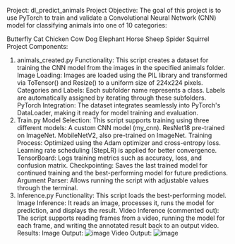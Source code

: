 Project: dl_predict_animals
Project Objective:
The goal of this project is to use PyTorch to train and validate a Convolutional Neural Network (CNN) model for classifying animals into one of 10 categories:

Butterfly
Cat
Chicken
Cow
Dog
Elephant
Horse
Sheep
Spider
Squirrel
Project Components:
1. animals_created.py
Functionality: This script creates a dataset for training the CNN model from the images in the specified animals folder.
Image Loading: Images are loaded using the PIL library and transformed via ToTensor() and Resize() to a uniform size of 224x224 pixels.
Categories and Labels: Each subfolder name represents a class. Labels are automatically assigned by iterating through these subfolders.
PyTorch Integration: The dataset integrates seamlessly into PyTorch's DataLoader, making it ready for model training and evaluation.
2. Train.py
Model Selection: This script supports training using three different models:
A custom CNN model (my_cnn).
ResNet18 pre-trained on ImageNet.
MobileNetV2, also pre-trained on ImageNet.
Training Process:
Optimized using the Adam optimizer and cross-entropy loss.
Learning rate scheduling (StepLR) is applied for better convergence.
TensorBoard: Logs training metrics such as accuracy, loss, and confusion matrix.
Checkpointing: Saves the last trained model for continued training and the best-performing model for future predictions.
Argument Parser: Allows running the script with adjustable values through the terminal.
3. Inference.py
Functionality: This script loads the best-performing model.
Image Inference: It reads an image, processes it, runs the model for prediction, and displays the result.
Video Inference (commented out): The script supports reading frames from a video, running the model for each frame, and writing the annotated result back to an output video.
Results:
Image Output:
![image](https://github.com/user-attachments/assets/60c727c8-89d3-4674-b7aa-63fcc56bd8ad)
Video Output:
![image](https://github.com/user-attachments/assets/100ff5d6-998a-4679-a898-4688fa7a0a3e)

